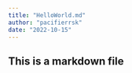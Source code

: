 ```yaml
---
title: "HelloWorld.md"
author: "pacifierrsk"
date: "2022-10-15"
---
```


## This is a markdown file
